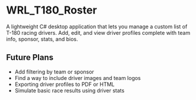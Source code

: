 # WRL_T180_Roster
A lightweight C# desktop application that lets you manage a custom list of T-180 racing drivers. Add, edit, and view driver profiles complete with team info, sponsor, stats, and bios.

## Future Plans
- Add filtering by team or sponsor
- Find a way to include driver images and team logos
- Exporting driver profiles to PDF or HTML
- Simulate basic race results using driver stats
